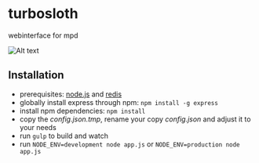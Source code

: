 # turbosloth
webinterface for mpd


![Alt text](https://docs.google.com/uc?authuser=0&id=0B0telyGwriinb2pDc255WTg0Ykk&export=download "Screenshot")


Installation
-----------------
* prerequisites: [node.js](http://nodejs.org/) and [redis](http://redis.io/)
* globally install express through npm: `npm install -g express`
* install npm dependencies: `npm install`
* copy the *config.json.tmp*, rename your copy *config.json* and adjust it to your needs
* run `gulp` to build and watch
* run `NODE_ENV=development node app.js` or `NODE_ENV=production node app.js`



